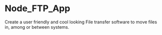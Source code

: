 # Node_FTP_App
Create a user friendly and cool looking File transfer software to move files in, among or between systems.
